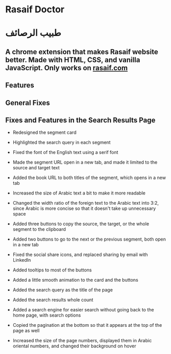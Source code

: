# Rasaif Doctor

# طبيب الرصائف

## A chrome extension that makes Rasaif website better. Made with HTML, CSS, and vanilla JavaScript. Only works on [rasaif.com](https://rasaif.com)

## Features

## General Fixes

## Fixes and Features in the Search Results Page

- Redesigned the segment card
- Highlighted the search query in each segment
- Fixed the font of the English text using a serif font
- Made the segment URL open in a new tab, and made it limited to the source and target text
- Added the book URL to both titles of the segment, which opens in a new tab
- Increased the size of Arabic text a bit to make it more readable
- Changed the width ratio of the foreign text to the Arabic text into 3:2, since Arabic is more concise so that it doesn't take up unnecessary space
- Added three buttons to copy the source, the target, or the whole segment to the clipboard
- Added two buttons to go to the next or the previous segment, both open in a new tab
- Fixed the social share icons, and replaced sharing by email with LinkedIn
- Added tooltips to most of the buttons
- Added a little smooth animation to the card and the buttons

- Added the search query as the title of the page
- Added the search results whole count
- Added a search engine for easier search without going back to the home page, with search options
- Copied the pagination at the bottom so that it appears at the top of the page as well
- Increased the size of the page numbers, displayed them in Arabic oriental numbers, and changed their background on hover

